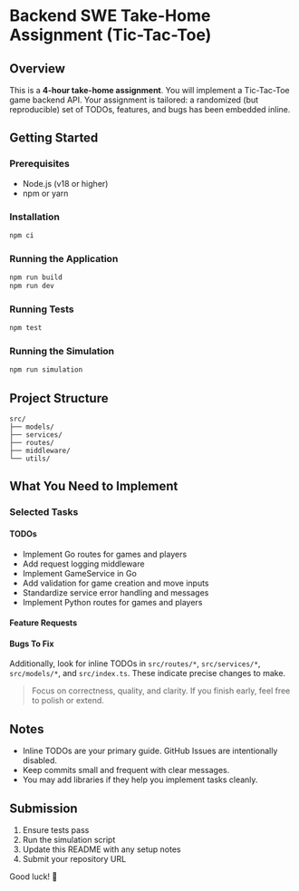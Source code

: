 # Backend SWE Take-Home Assignment (Tic-Tac-Toe)

## Overview

This is a **4-hour take-home assignment**. You will implement a Tic-Tac-Toe game backend API. Your assignment is tailored: a randomized (but reproducible) set of TODOs, features, and bugs has been embedded inline.

## Getting Started

### Prerequisites

- Node.js (v18 or higher)
- npm or yarn

### Installation

```bash
npm ci
```

### Running the Application

```bash
npm run build
npm run dev
```

### Running Tests

```bash
npm test
```

### Running the Simulation

```bash
npm run simulation
```

## Project Structure

```
src/
├── models/
├── services/
├── routes/
├── middleware/
└── utils/
```

## What You Need to Implement

### Selected Tasks

#### TODOs
- Implement Go routes for games and players
- Add request logging middleware
- Implement GameService in Go
- Add validation for game creation and move inputs
- Standardize service error handling and messages
- Implement Python routes for games and players

#### Feature Requests

#### Bugs To Fix

Additionally, look for inline TODOs in `src/routes/*`, `src/services/*`, `src/models/*`, and `src/index.ts`. These indicate precise changes to make.

> Focus on correctness, quality, and clarity. If you finish early, feel free to polish or extend.

## Notes

- Inline TODOs are your primary guide. GitHub Issues are intentionally disabled.
- Keep commits small and frequent with clear messages.
- You may add libraries if they help you implement tasks cleanly.

## Submission

1. Ensure tests pass
2. Run the simulation script
3. Update this README with any setup notes
4. Submit your repository URL

Good luck! 🚀


